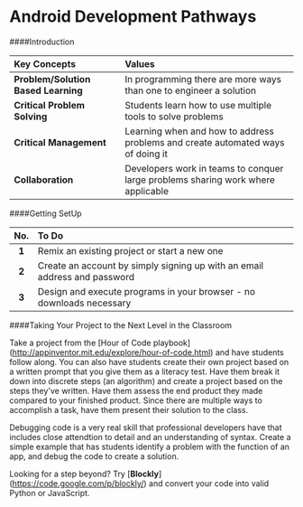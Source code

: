 Android Development Pathways
===============

####Introduction



|Key Concepts| Values|
|:------------|:---------|
| **Problem/Solution Based Learning**| In programming there are more ways than one to engineer a solution|
| **Critical Problem Solving**| Students learn how to use multiple tools to solve problems|
| **Critical Management**| Learning when and how to address problems and create automated ways of doing it|
| **Collaboration**| Developers work in teams to conquer large problems sharing work where applicable|

####Getting SetUp

| **No.**| **To Do** |
|:-------------:|:----------|
|**1**| Remix an existing project or start a new one | 
|**2**| Create an account by simply signing up with an email address and password | 
|**3**| Design and execute programs in your browser - no downloads necessary |

####Taking Your Project to the Next Level in the Classroom

Take a project from the [Hour of Code playbook] (http://appinventor.mit.edu/explore/hour-of-code.html) and have students follow along.  You can also have students create their own project based on a written prompt that you give them as a literacy test.  Have them break it down into discrete steps (an algorithm) and create a project based on the steps they've written.  Have them assess the end product they made compared to your finished product.  Since there are multiple ways to accomplish a task, have them present their solution to the class.

Debugging code is a very real skill that professional developers have that includes close attendtion to detail and an understanding of syntax.  Create a simple example that has students identify a problem with the function of an app, and debug the code to create a solution.  

Looking for a step beyond?  Try [**Blockly**] (https://code.google.com/p/blockly/) and convert your code into valid Python or JavaScript.  



